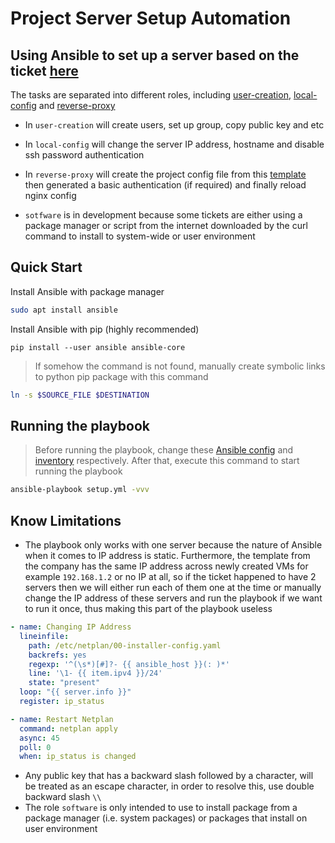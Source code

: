 # Project Server Setup Automation 

## Using Ansible to set up a server based on the ticket [here](https://dev.sun-asterisk.com/projects/server-request/issues?set_filter=1&tracker_id=4) 

The tasks are separated into different roles, including [user-creation](./roles/user-creation/tasks), [local-config](./roles/local-config/tasks) and [reverse-proxy](./roles/reverse-proxy/tasks)

* In ```user-creation``` will create users, set up group, copy public key and etc 

* In ```local-config``` will change the server IP address, hostname and disable ssh password authentication 

* In ```reverse-proxy``` will create the project config file from this [template](./roles/reverse-proxy/templates/project.j2) then generated a basic authentication (if required) and finally reload nginx config

* ```sotfware``` is in development because some tickets are either using a package manager or script from the internet downloaded by the curl command to install to system-wide or user environment

## Quick Start

Install Ansible with package manager
```bash
sudo apt install ansible
```

Install Ansible with pip (highly recommended)
```
pip install --user ansible ansible-core
```
> If somehow the command is not found, manually create symbolic links to python pip package with this command
```bash
ln -s $SOURCE_FILE $DESTINATION
```

## Running the playbook 
> Before running the playbook, change these [Ansible config](./ansible.cfg) and [inventory](./inventory/servers.ini) respectively. After that, execute this command to start running the playbook

```bash
ansible-playbook setup.yml -vvv
```

## Know Limitations
* The playbook only works with one server because the nature of Ansible when it comes to IP address is static. Furthermore, the template from the company has the same IP address across newly created VMs for example ```192.168.1.2``` or no IP at all, so if the ticket happened to have 2 servers then we will either run each of them one at the time or manually change the IP address of these servers and run the playbook if we want to run it once, thus making this part of the playbook useless
```yml
- name: Changing IP Address
  lineinfile:
    path: /etc/netplan/00-installer-config.yaml
    backrefs: yes
    regexp: '^(\s*)[#]?- {{ ansible_host }}(: )*' 
    line: '\1- {{ item.ipv4 }}/24'
    state: "present"
  loop: "{{ server.info }}"
  register: ip_status

- name: Restart Netplan
  command: netplan apply
  async: 45
  poll: 0
  when: ip_status is changed
```
* Any public key that has a backward slash followed by a character, will be treated as an escape character, in order to resolve this, use double backward slash ```\\```
* The role ```software``` is only intended to use to install package from a package manager (i.e. system packages) or packages that install on user environment 
